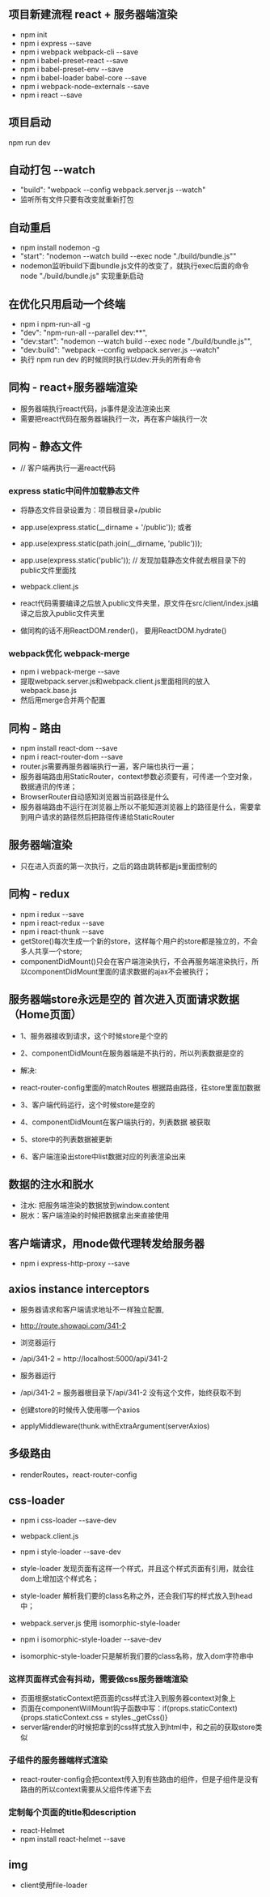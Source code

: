 ## 项目新建流程 react + 服务器端渲染
* npm init
* npm i express --save
* npm i webpack webpack-cli --save
* npm i babel-preset-react --save
* npm i babel-preset-env --save
* npm i babel-loader babel-core --save
* npm i webpack-node-externals --save
* npm i react --save


## 项目启动
npm run dev

## 自动打包 --watch
* "build": "webpack --config webpack.server.js --watch"
* 监听所有文件只要有改变就重新打包

## 自动重启
* npm install nodemon -g
* "start": "nodemon --watch  build --exec node \"./build/bundle.js\""
* nodemon监听build下面bundle.js文件的改变了，就执行exec后面的命令 node \"./build/bundle.js\" 实现重新启动

## 在优化只用启动一个终端
* npm i npm-run-all -g
* "dev": "npm-run-all --parallel dev:**",
* "dev:start": "nodemon --watch  build --exec node \"./build/bundle.js\"",
* "dev:build": "webpack --config webpack.server.js --watch"
* 执行 npm run dev 的时候同时执行以dev:开头的所有命令

## 同构 - react+服务器端渲染
* 服务器端执行react代码，js事件是没法渲染出来
* 需要把react代码在服务器端执行一次，再在客户端执行一次

## 同构 - 静态文件
* <script src="./index.js"></script> // 客户端再执行一遍react代码

### express static中间件加载静态文件
* 将静态文件目录设置为：项目根目录+/public
* app.use(express.static(__dirname + '/public'));
或者
* app.use(express.static(path.join(__dirname, 'public')));

* app.use(express.static('public')); // 发现加载静态文件就去根目录下的public文件里面找


* webpack.client.js
* react代码需要编译之后放入public文件夹里，原文件在src/client/index.js编译之后放入public文件夹里
* 做同构的话不用ReactDOM.render()， 要用ReactDOM.hydrate()

### webpack优化 webpack-merge
* npm i webpack-merge --save
* 提取webpack.server.js和webpack.client.js里面相同的放入webpack.base.js
* 然后用merge合并两个配置

## 同构 - 路由
* npm install react-dom --save
* npm i react-router-dom --save
* router.js需要再服务器端执行一遍，客户端也执行一遍；
* 服务器端路由用StaticRouter，context参数必须要有，可传递一个空对象，数据通讯的传递；
* BrowserRouter自动感知浏览器当前路径是什么
* 服务器端路由不运行在浏览器上所以不能知道浏览器上的路径是什么，需要拿到用户请求的路径然后把路径传递给StaticRouter

## 服务器端渲染 
* 只在进入页面的第一次执行，之后的路由跳转都是js里面控制的

## 同构 - redux
* npm i redux --save
* npm i react-redux --save
* npm i react-thunk --save
* getStore()每次生成一个新的store，这样每个用户的store都是独立的，不会多人共享一个store;
* componentDidMount()只会在客户端渲染执行，不会再服务端渲染执行，所以componentDidMount里面的请求数据的ajax不会被执行；

## 服务器端store永远是空的 首次进入页面请求数据（Home页面）
* 1、服务器接收到请求，这个时候store是个空的
* 2、componentDidMount在服务器端是不执行的，所以列表数据是空的
* 解决:
* react-router-config里面的matchRoutes 根据路由路径，往store里面加数据

* 3、客户端代码运行，这个时候store是空的
* 4、componentDidMount在客户端执行的，列表数据 被获取
* 5、store中的列表数据被更新
* 6、客户端渲染出store中list数据对应的列表渲染出来

## 数据的注水和脱水
* 注水: 把服务端渲染的数据放到window.content
* 脱水：客户端渲染的时候把数据拿出来直接使用

## 客户端请求，用node做代理转发给服务器
* npm i express-http-proxy --save

## axios instance interceptors
* 服务器请求和客户端请求地址不一样独立配置,
* http://route.showapi.com/341-2
* 浏览器运行
* /api/341-2 = http://localhost:5000/api/341-2
* 服务器运行
* /api/341-2 = 服务器根目录下/api/341-2 没有这个文件，始终获取不到

* 创建store的时候传入使用哪一个axios
* applyMiddleware(thunk.withExtraArgument(serverAxios)

## 多级路由
* renderRoutes，react-router-config


## css-loader
* npm i css-loader --save-dev

* webpack.client.js
* npm i style-loader --save-dev
* style-loader 发现页面有这样一个样式，并且这个样式页面有引用，就会往dom上增加这个样式名；
* style-loader 解析我们要的class名称之外，还会我们写的样式放入到head中；

* webpack.server.js 使用 isomorphic-style-loader
* npm i isomorphic-style-loader --save-dev  
* isomorphic-style-loader只是解析我们要的class名称，放入dom字符串中

### 这样页面样式会有抖动，需要做css服务器端渲染
* 页面根据staticContext把页面的css样式注入到服务器context对象上
* 页面在componentWillMount钩子函数中写：if(props.staticContext){props.staticContext.css = styles._getCss()}
* server端render的时候把拿到的css样式放入到html中，和之前的获取store类似
### 子组件的服务器端样式渲染
* react-router-config会把context传入到有些路由的组件，但是子组件是没有路由的所以context需要从父组件传递下去


### 定制每个页面的title和description
* react-Helmet
* npm install react-helmet --save

## img
* client使用file-loader
